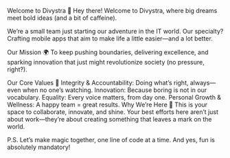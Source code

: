 Welcome to Divystra 🚀
Hey there! Welcome to Divystra, where big dreams meet bold ideas (and a bit of caffeine).

We’re a small team just starting our adventure in the IT world. Our specialty? Crafting mobile apps that aim to make life a little easier—and a lot better.

Our Mission 🌍
To keep pushing boundaries, delivering excellence, and sparking innovation that just might revolutionize society (no pressure, right?).

Our Core Values 🌟
Integrity & Accountability: Doing what’s right, always—even when no one’s watching.
Innovation: Because boring is not in our vocabulary.
Equality: Every voice matters, from day one.
Personal Growth & Wellness: A happy team = great results.
Why We’re Here 🙌
This is your space to collaborate, innovate, and shine. Your best efforts here aren’t just about work—they’re about creating something that leaves a mark on the world.

P.S. Let’s make magic together, one line of code at a time. And yes, fun is absolutely mandatory!

